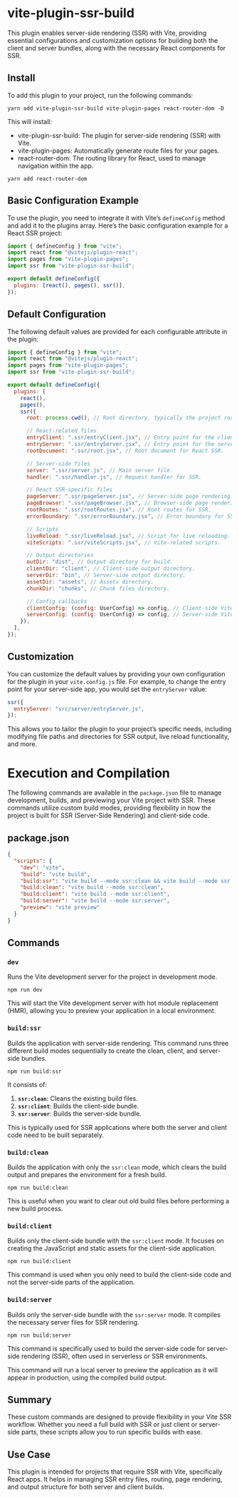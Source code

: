 # vite-plugin-ssr-build

This plugin enables server-side rendering (SSR) with Vite, providing essential configurations and customization options for building both the client and server bundles, along with the necessary React components for SSR.

## Install

To add this plugin to your project, run the following commands:

```
yarn add vite-plugin-ssr-build vite-plugin-pages react-router-dom -D
```

This will install:

- vite-plugin-ssr-build: The plugin for server-side rendering (SSR) with Vite.
- vite-plugin-pages: Automatically generate route files for your pages.
- react-router-dom: The routing library for React, used to manage navigation within the app.

```
yarn add react-router-dom
```

## Basic Configuration Example

To use the plugin, you need to integrate it with Vite’s `defineConfig` method and add it to the plugins array. Here’s the basic configuration example for a React SSR project:

```js
import { defineConfig } from "vite";
import react from "@vitejs/plugin-react";
import pages from "vite-plugin-pages";
import ssr from "vite-plugin-ssr-build";

export default defineConfig({
  plugins: [react(), pages(), ssr()],
});
```

## Default Configuration

The following default values are provided for each configurable attribute in the plugin:

```js
import { defineConfig } from "vite";
import react from "@vitejs/plugin-react";
import pages from "vite-plugin-pages";
import ssr from "vite-plugin-ssr-build";

export default defineConfig({
  plugins: [
    react(),
    pages(),
    ssr({
      root: process.cwd(), // Root directory, typically the project root.

      // React-related files
      entryClient: ".ssr/entryClient.jsx", // Entry point for the client-side app.
      entryServer: ".ssr/entryServer.jsx", // Entry point for the server-side app.
      rootDocument: ".ssr/root.jsx", // Root document for React SSR.

      // Server-side files
      server: ".ssr/server.js", // Main server file.
      handler: ".ssr/handler.js", // Request handler for SSR.

      // React SSR-specific files
      pageServer: ".ssr/pageServer.jsx", // Server-side page rendering.
      pageBrowser: ".ssr/pageBrowser.jsx", // Browser-side page rendering.
      rootRoutes: ".ssr/rootRoutes.jsx", // Root routes for SSR.
      errorBoundary: ".ssr/errorBoundary.jsx", // Error boundary for SSR rendering.

      // Scripts
      liveReload: ".ssr/liveReload.jsx", // Script for live reloading.
      viteScripts: ".ssr/viteScripts.jsx", // Vite-related scripts.

      // Output directories
      outDir: "dist", // Output directory for build.
      clientDir: "client", // Client-side output directory.
      serverDir: "bin", // Server-side output directory.
      assetDir: "assets", // Assets directory.
      chunkDir: "chunks", // Chunk files directory.

      // Config callbacks
      clientConfig: (config: UserConfig) => config, // Client-side Vite configuration.
      serverConfig: (config: UserConfig) => config, // Server-side Vite configuration.
    }),
  ],
});
```

## Customization

You can customize the default values by providing your own configuration for the plugin in your `vite.config.js` file. For example, to change the entry point for your server-side app, you would set the `entryServer` value:

```js
ssr({
  entryServer: "src/server/entryServer.js",
});
```

This allows you to tailor the plugin to your project’s specific needs, including modifying file paths and directories for SSR output, live reload functionality, and more.

# Execution and Compilation

The following commands are available in the `package.json` file to manage development, builds, and previewing your Vite project with SSR. These commands utilize custom build modes, providing flexibility in how the project is built for SSR (Server-Side Rendering) and client-side code.

## package.json

```json
{
  "scripts": {
    "dev": "vite",
    "build": "vite build",
    "build:ssr": "vite build --mode ssr:clean && vite build --mode ssr:client && vite build --mode ssr:server",
    "build:clean": "vite build --mode ssr:clean",
    "build:client": "vite build --mode ssr:client",
    "build:server": "vite build --mode ssr:server",
    "preview": "vite preview"
  }
}
```

## Commands

### `dev`

Runs the Vite development server for the project in development mode.

```
npm run dev
```

This will start the Vite development server with hot module replacement (HMR), allowing you to preview your application in a local environment.

### `build:ssr`

Builds the application with server-side rendering. This command runs three different build modes sequentially to create the clean, client, and server-side bundles.

```
npm run build:ssr
```

It consists of:

1. **`ssr:clean`**: Cleans the existing build files.
2. **`ssr:client`**: Builds the client-side bundle.
3. **`ssr:server`**: Builds the server-side bundle.

This is typically used for SSR applications where both the server and client code need to be built separately.

### `build:clean`

Builds the application with only the `ssr:clean` mode, which clears the build output and prepares the environment for a fresh build.

```
npm run build:clean
```

This is useful when you want to clear out old build files before performing a new build process.

### `build:client`

Builds only the client-side bundle with the `ssr:client` mode. It focuses on creating the JavaScript and static assets for the client-side application.

```
npm run build:client
```

This command is used when you only need to build the client-side code and not the server-side parts of the application.

### `build:server`

Builds only the server-side bundle with the `ssr:server` mode. It compiles the necessary server files for SSR rendering.

```
npm run build:server
```

This command is specifically used to build the server-side code for server-side rendering (SSR), often used in serverless or SSR environments.

This command will run a local server to preview the application as it will appear in production, using the compiled build output.

## Summary

These custom commands are designed to provide flexibility in your Vite SSR workflow. Whether you need a full build with SSR or just client or server-side parts, these scripts allow you to run specific builds with ease.

## Use Case

This plugin is intended for projects that require SSR with Vite, specifically React apps. It helps in managing SSR entry files, routing, page rendering, and output structure for both server and client builds.

